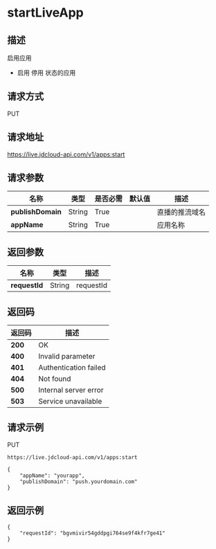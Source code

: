 # startLiveApp


## 描述
启用应用
- 启用 停用 状态的应用


## 请求方式
PUT

## 请求地址
https://live.jdcloud-api.com/v1/apps:start


## 请求参数
|名称|类型|是否必需|默认值|描述|
|---|---|---|---|---|
|**publishDomain**|String|True| |直播的推流域名|
|**appName**|String|True| |应用名称|


## 返回参数
|名称|类型|描述|
|---|---|---|
|**requestId**|String|requestId|


## 返回码
|返回码|描述|
|---|---|
|**200**|OK|
|**400**|Invalid parameter|
|**401**|Authentication failed|
|**404**|Not found|
|**500**|Internal server error|
|**503**|Service unavailable|

## 请求示例
PUT
```
https://live.jdcloud-api.com/v1/apps:start

```
```
{
    "appName": "yourapp", 
    "publishDomain": "push.yourdomain.com"
}
```

## 返回示例
```
{
    "requestId": "bgvmivir54gddpgi764se9f4kfr7ge41"
}
```

